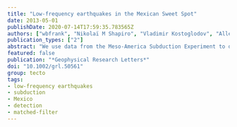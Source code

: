 ```yaml
---
title: "Low-frequency earthquakes in the Mexican Sweet Spot"
date: 2013-05-01
publishDate: 2020-07-14T17:59:35.783565Z
authors: ["wbfrank", "Nikolaï M Shapiro", "Vladimir Kostoglodov", "Allen L Husker", "Michel Campillo", "Juan S Payero", "Germán A Prieto"]
publication_types: ["2"]
abstract: "We use data from the Meso-America Subduction Experiment to detect and locate low-frequency earthquakes (LFEs) in the Mexican subduction zone. We use visually-identified templates to perform a network waveform correlation search that produced $∼$17,000 robustly detected LFEs that form 15 distinct families. Stacking an LFE family's corresponding detections results in seismograms with high signal-to-noise ratios and clear P and S wave arrivals; we use these travel times to locate the sources. The resulting locations superpose a previously identified region of permanent non-volcanic tremor (NVT) activity. Husker et al. (2012) called this region a Sweet Spot, suggesting that the local conditions are adequate to continuously generate NVT. The LFE hypocenters have been located at a depth of 40--45?km in an area that is surrounding the upper slab-plate interface. We characterize their focal mechanisms by comparing their stacked seismograms to synthetic seismograms. This analysis reveals a common low-dipping focal mechanism."
featured: false
publication: "*Geophysical Research Letters*"
doi: "10.1002/grl.50561"
group: tecto
tags:
- low-frequency earthquakes
- subduction
- Mexico
- detection
- matched-filter
---
```


